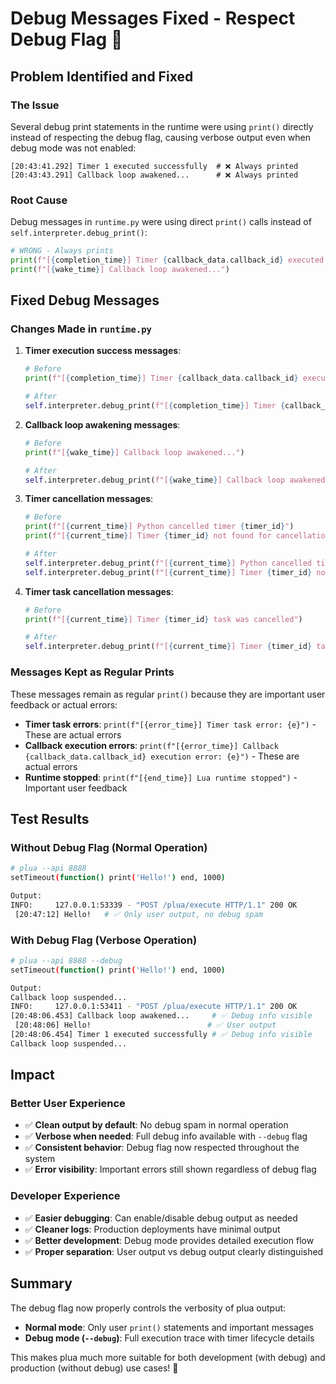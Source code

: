 # Debug Messages Fixed - Respect Debug Flag 🔧

## Problem Identified and Fixed

### The Issue
Several debug print statements in the runtime were using `print()` directly instead of respecting the debug flag, causing verbose output even when debug mode was not enabled:

```
[20:43:41.292] Timer 1 executed successfully  # ❌ Always printed
[20:43:43.291] Callback loop awakened...      # ❌ Always printed
```

### Root Cause
Debug messages in `runtime.py` were using direct `print()` calls instead of `self.interpreter.debug_print()`:

```python
# WRONG - Always prints
print(f"[{completion_time}] Timer {callback_data.callback_id} executed successfully")
print(f"[{wake_time}] Callback loop awakened...")
```

## Fixed Debug Messages

### Changes Made in `runtime.py`

1. **Timer execution success messages**:
   ```python
   # Before
   print(f"[{completion_time}] Timer {callback_data.callback_id} executed successfully")
   
   # After  
   self.interpreter.debug_print(f"[{completion_time}] Timer {callback_data.callback_id} executed successfully")
   ```

2. **Callback loop awakening messages**:
   ```python
   # Before
   print(f"[{wake_time}] Callback loop awakened...")
   
   # After
   self.interpreter.debug_print(f"[{wake_time}] Callback loop awakened...")
   ```

3. **Timer cancellation messages**:
   ```python
   # Before
   print(f"[{current_time}] Python cancelled timer {timer_id}")
   print(f"[{current_time}] Timer {timer_id} not found for cancellation")
   
   # After
   self.interpreter.debug_print(f"[{current_time}] Python cancelled timer {timer_id}")
   self.interpreter.debug_print(f"[{current_time}] Timer {timer_id} not found for cancellation")
   ```

4. **Timer task cancellation messages**:
   ```python
   # Before
   print(f"[{current_time}] Timer {timer_id} task was cancelled")
   
   # After
   self.interpreter.debug_print(f"[{current_time}] Timer {timer_id} task was cancelled")
   ```

### Messages Kept as Regular Prints

These messages remain as regular `print()` because they are important user feedback or actual errors:

- **Timer task errors**: `print(f"[{error_time}] Timer task error: {e}")` - These are actual errors
- **Callback execution errors**: `print(f"[{error_time}] Callback {callback_data.callback_id} execution error: {e}")` - These are actual errors  
- **Runtime stopped**: `print(f"[{end_time}] Lua runtime stopped")` - Important user feedback

## Test Results

### Without Debug Flag (Normal Operation)
```bash
# plua --api 8888
setTimeout(function() print('Hello!') end, 1000)

Output:
INFO:     127.0.0.1:53339 - "POST /plua/execute HTTP/1.1" 200 OK
 [20:47:12] Hello!   # ✅ Only user output, no debug spam
```

### With Debug Flag (Verbose Operation)  
```bash
# plua --api 8888 --debug
setTimeout(function() print('Hello!') end, 1000)

Output:
Callback loop suspended...
INFO:     127.0.0.1:53411 - "POST /plua/execute HTTP/1.1" 200 OK
[20:48:06.453] Callback loop awakened...     # ✅ Debug info visible
 [20:48:06] Hello!                          # ✅ User output
[20:48:06.454] Timer 1 executed successfully # ✅ Debug info visible
Callback loop suspended...
```

## Impact

### Better User Experience
- ✅ **Clean output by default**: No debug spam in normal operation
- ✅ **Verbose when needed**: Full debug info available with `--debug` flag
- ✅ **Consistent behavior**: Debug flag now respected throughout the system
- ✅ **Error visibility**: Important errors still shown regardless of debug flag

### Developer Experience  
- ✅ **Easier debugging**: Can enable/disable debug output as needed
- ✅ **Cleaner logs**: Production deployments have minimal output
- ✅ **Better development**: Debug mode provides detailed execution flow
- ✅ **Proper separation**: User output vs debug output clearly distinguished

## Summary

The debug flag now properly controls the verbosity of plua output:

- **Normal mode**: Only user `print()` statements and important messages
- **Debug mode (`--debug`)**: Full execution trace with timer lifecycle details

This makes plua much more suitable for both development (with debug) and production (without debug) use cases! 🎯
